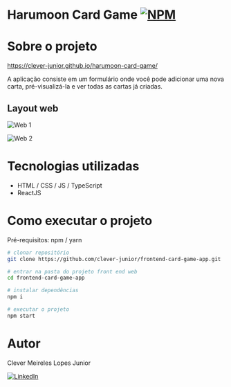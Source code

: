 # Harumoon Card Game [![NPM](https://img.shields.io/npm/l/react)](https://github.com/clever-junior/frontend-card-game-app/blob/main/LICENCE) 

# Sobre o projeto

https://clever-junior.github.io/harumoon-card-game/

A aplicação consiste em um formulário onde você pode adicionar uma nova carta, pré-visualizá-la e ver todas as cartas já criadas. 

## Layout web
![Web 1]()

![Web 2]()

# Tecnologias utilizadas

- HTML / CSS / JS / TypeScript
- ReactJS

# Como executar o projeto

Pré-requisitos: npm / yarn

```bash
# clonar repositório
git clone https://github.com/clever-junior/frontend-card-game-app.git

# entrar na pasta do projeto front end web
cd frontend-card-game-app

# instalar dependências
npm i 

# executar o projeto
npm start 
```

# Autor

Clever Meireles Lopes Junior

<a href="https://www.linkedin.com/in/clever-lopes/"><img alt="LinkedIn" src="https://img.shields.io/badge/LinkedIn-0077B5?style=for-the-badge&logo=linkedin&logoColor=white" /></a>

